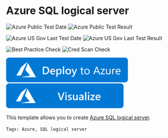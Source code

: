 # Azure SQL logical server

![Azure Public Test Date](https://azurequickstartsservice.blob.core.windows.net/badges/101-sql-logical-server/PublicLastTestDate.svg)
![Azure Public Test Result](https://azurequickstartsservice.blob.core.windows.net/badges/101-sql-logical-server/PublicDeployment.svg)

![Azure US Gov Last Test Date](https://azurequickstartsservice.blob.core.windows.net/badges/101-sql-logical-server/FairfaxLastTestDate.svg)
![Azure US Gov Last Test Result](https://azurequickstartsservice.blob.core.windows.net/badges/101-sql-logical-server/FairfaxDeployment.svg)

![Best Practice Check](https://azurequickstartsservice.blob.core.windows.net/badges/101-sql-logical-server/BestPracticeResult.svg)
![Cred Scan Check](https://azurequickstartsservice.blob.core.windows.net/badges/101-sql-logical-server/CredScanResult.svg)

[![Deploy To Azure](https://raw.githubusercontent.com/Azure/azure-quickstart-templates/master/1-CONTRIBUTION-GUIDE/images/deploytoazure.svg?sanitize=true)]("https://portal.azure.com/#create/Microsoft.Template/uri/https%3A%2F%2Fraw.githubusercontent.com%2FAzure%2Fazure-quickstart-templates%2Fmaster%2F101-sql-logical-server%2Fazuredeploy.json")  [![Visualize](https://raw.githubusercontent.com/Azure/azure-quickstart-templates/master/1-CONTRIBUTION-GUIDE/images/visualizebutton.svg?sanitize=true)]("http://armviz.io/#/?load=https%3A%2F%2Fraw.githubusercontent.com%2FAzure%2Fazure-quickstart-templates%2Fmaster%2F101-sql-logical-server%2Fazuredeploy.json")
    


    


This template allows you to create [Azure SQL logical server](https://docs.microsoft.com/en-us/azure/sql-database/sql-database-logical-servers).

`Tags: Azure, SQL logical server`

